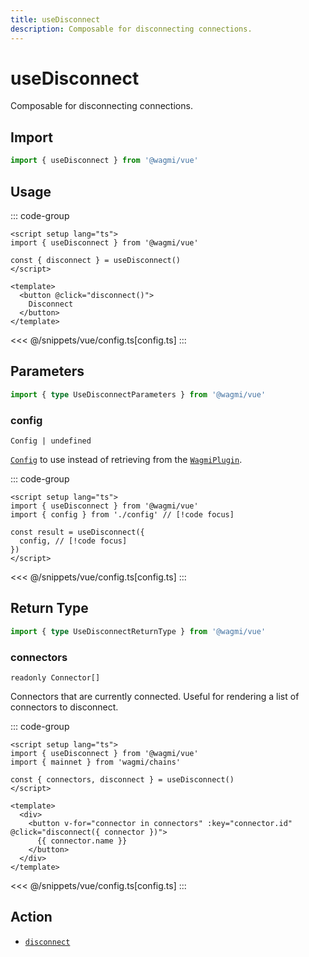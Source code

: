 ```yaml
---
title: useDisconnect
description: Composable for disconnecting connections.
---
```


<script setup>
const packageName = '@wagmi/vue'
const actionName = 'disconnect'
const typeName = 'Disconnect'
const mutate = 'mutate'
const TData = 'void'
const TError = 'DisconnectErrorType'
const TVariables = '{ connector?: Connector | undefined; }'
</script>

# useDisconnect

Composable for disconnecting connections.

## Import

```ts
import { useDisconnect } from '@wagmi/vue'
```

## Usage

::: code-group
```vue [index.vue]
<script setup lang="ts">
import { useDisconnect } from '@wagmi/vue'

const { disconnect } = useDisconnect()
</script>

<template>
  <button @click="disconnect()">
    Disconnect
  </button>
</template>
```
<<< @/snippets/vue/config.ts[config.ts]
:::

## Parameters

```ts
import { type UseDisconnectParameters } from '@wagmi/vue'
```

### config

`Config | undefined`

[`Config`](/vue/api/createConfig#config) to use instead of retrieving from the [`WagmiPlugin`](/vue/api/WagmiPlugin).

::: code-group
```vue [index.vue]
<script setup lang="ts">
import { useDisconnect } from '@wagmi/vue'
import { config } from './config' // [!code focus]

const result = useDisconnect({
  config, // [!code focus]
})
</script>
```
<<< @/snippets/vue/config.ts[config.ts]
:::

<!--@include: @shared/mutation-options.md-->

## Return Type

```ts
import { type UseDisconnectReturnType } from '@wagmi/vue'
```

### connectors

`readonly Connector[]`

Connectors that are currently connected. Useful for rendering a list of connectors to disconnect.

::: code-group
```vue [index.vue]
<script setup lang="ts">
import { useDisconnect } from '@wagmi/vue'
import { mainnet } from 'wagmi/chains'

const { connectors, disconnect } = useDisconnect()
</script>

<template>
  <div>
    <button v-for="connector in connectors" :key="connector.id" @click="disconnect({ connector })">
      {{ connector.name }}
    </button>
  </div>
</template>
```
<<< @/snippets/vue/config.ts[config.ts]
:::

<!--@include: @shared/mutation-result.md-->

<!--@include: @shared/mutation-imports.md-->

## Action

- [`disconnect`](/core/api/actions/connect)
